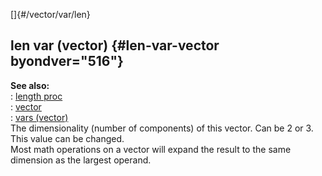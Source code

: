 []{#/vector/var/len}    
## len var (vector) {#len-var-vector byondver="516"}    
**See also:**    
:   [length proc](ref/proc/length)    
:   [vector](ref/vector)    
:   [vars (vector)](ref/vector/var)    
The dimensionality (number of components) of this vector. Can be 2 or 3.    
This value can be changed.    
Most math operations on a vector will expand the result to the same    
dimension as the largest operand.  